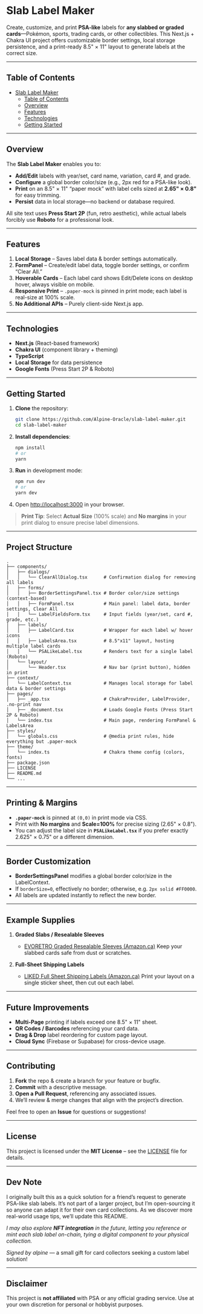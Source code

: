 # Slab Label Maker

Create, customize, and print **PSA-like** labels for **any slabbed or graded cards**—Pokémon, sports, trading cards, or other collectibles. This Next.js + Chakra UI project offers customizable border settings, local storage persistence, and a print-ready 8.5" × 11" layout to generate labels at the correct size.

---

## Table of Contents

- [Slab Label Maker](#slab-label-maker)
  - [Table of Contents](#table-of-contents)
  - [Overview](#overview)
  - [Features](#features)
  - [Technologies](#technologies)
  - [Getting Started](#getting-started)

---

## Overview

The **Slab Label Maker** enables you to:

- **Add/Edit** labels with year/set, card name, variation, card #, and grade.
- **Configure** a global border color/size (e.g., 2px red for a PSA-like look).
- **Print** on an 8.5" × 11" “paper mock” with label cells sized at **2.65" × 0.8"** for easy trimming.
- **Persist** data in local storage—no backend or database required.

All site text uses **Press Start 2P** (fun, retro aesthetic), while actual labels forcibly use **Roboto** for a professional look.

---

## Features

1. **Local Storage** – Saves label data & border settings automatically.
2. **FormPanel** – Create/edit label data, toggle border settings, or confirm “Clear All.”
3. **Hoverable Cards** – Each label card shows Edit/Delete icons on desktop hover, always visible on mobile.
4. **Responsive Print** – `.paper-mock` is pinned in print mode; each label is real-size at 100% scale.
5. **No Additional APIs** – Purely client-side Next.js app.

---

## Technologies

- **Next.js** (React-based framework)
- **Chakra UI** (component library + theming)
- **TypeScript**
- **Local Storage** for data persistence
- **Google Fonts** (Press Start 2P & Roboto)

---

## Getting Started

1. **Clone** the repository:

   ```bash
   git clone https://github.com/Alpine-Oracle/slab-label-maker.git
   cd slab-label-maker
   ```



2. **Install dependencies**:

   ```bash
   npm install
   # or
   yarn
   ```

3. **Run** in development mode:

   ```bash
   npm run dev
   # or
   yarn dev
   ```

4. Open [http://localhost:3000](http://localhost:3000) in your browser.

> **Print Tip**: Select **Actual Size** (100% scale) and **No margins** in your print dialog to ensure precise label dimensions.

---

## Project Structure

```
.
├── components/
│   ├── dialogs/
│   │   └── ClearAllDialog.tsx      # Confirmation dialog for removing all labels
│   ├── forms/
│   │   ├── BorderSettingsPanel.tsx # Border color/size settings (context-based)
│   │   ├── FormPanel.tsx           # Main panel: label data, border settings, Clear All
│   │   └── LabelFieldsForm.tsx     # Input fields (year/set, card #, grade, etc.)
│   ├── labels/
│   │   ├── LabelCard.tsx           # Wrapper for each label w/ hover icons
│   │   ├── LabelsArea.tsx          # 8.5"x11" layout, hosting multiple label cards
│   │   └── PSALikeLabel.tsx        # Renders text for a single label (Roboto)
│   └── layout/
│       └── Header.tsx              # Nav bar (print button), hidden in print
├── context/
│   └── LabelContext.tsx            # Manages local storage for label data & border settings
├── pages/
│   ├── _app.tsx                    # ChakraProvider, LabelProvider, .no-print nav
│   ├── _document.tsx               # Loads Google Fonts (Press Start 2P & Roboto)
│   └── index.tsx                   # Main page, rendering FormPanel & LabelsArea
├── styles/
│   └── globals.css                 # @media print rules, hide everything but .paper-mock
├── theme/
│   └── index.ts                    # Chakra theme config (colors, fonts)
├── package.json
├── LICENSE
├── README.md
└── ...
```

---

## Printing & Margins

- **`.paper-mock`** is pinned at `(0,0)` in print mode via CSS.
- Print with **No margins** and **Scale=100%** for precise sizing (2.65" × 0.8").
- You can adjust the label size in **`PSALikeLabel.tsx`** if you prefer exactly 2.625" × 0.75" or a different dimension.

---

## Border Customization

- **BorderSettingsPanel** modifies a global border color/size in the LabelContext.
- If `borderSize=0`, effectively no border; otherwise, e.g. `2px solid #FF0000`.
- All labels are updated instantly to reflect the new border.

---

## Example Supplies

1. **Graded Slabs / Resealable Sleeves**

   - [EVORETRO Graded Resealable Sleeves (Amazon.ca)](https://www.amazon.ca/EVORETRO-Graded-Resealable-Sleeves-Archival-Safe/dp/B0DT1871CC/)
     Keep your slabbed cards safe from dust or scratches.

2. **Full-Sheet Shipping Labels**
   - [LIKED Full Sheet Shipping Labels (Amazon.ca)](https://www.amazon.ca/LIKED-Full-Sheet-Shipping-Labelsfor-Printer-30/dp/B0CFY6CCR8/)
     Print your layout on a single sticker sheet, then cut out each label.

---

## Future Improvements

- **Multi-Page** printing if labels exceed one 8.5" × 11" sheet.
- **QR Codes / Barcodes** referencing your card data.
- **Drag & Drop** label reordering for custom page layout.
- **Cloud Sync** (Firebase or Supabase) for cross-device usage.

---

## Contributing

1. **Fork** the repo & create a branch for your feature or bugfix.
2. **Commit** with a descriptive message.
3. **Open a Pull Request**, referencing any associated issues.
4. We’ll review & merge changes that align with the project’s direction.

Feel free to open an **Issue** for questions or suggestions!

---

## License

This project is licensed under the **MIT License** – see the [LICENSE](LICENSE) file for details.

---

## Dev Note

I originally built this as a quick solution for a friend’s request to generate PSA-like slab labels. It’s not part of a larger project, but I’m open-sourcing it so anyone can adapt it for their own card collections. As we discover more real-world usage tips, we’ll update this README.

_I may also explore **NFT integration** in the future, letting you reference or mint each slab label on-chain, tying a digital component to your physical collection._

*Signed by alpine* — a small gift for card collectors seeking a custom label solution!


---

## Disclaimer

This project is **not affiliated** with PSA or any official grading service. Use at your own discretion for personal or hobbyist purposes.

